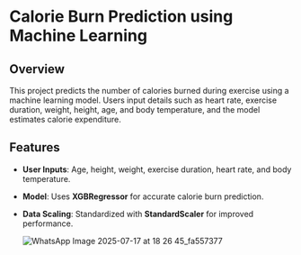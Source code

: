 # Calorie Burn Prediction using Machine Learning

## Overview
This project predicts the number of calories burned during exercise using a machine learning model. Users input details such as heart rate, exercise duration, weight, height, age, and body temperature, and the model estimates calorie expenditure.

## Features
- **User Inputs**: Age, height, weight, exercise duration, heart rate, and body temperature.
- **Model**: Uses **XGBRegressor** for accurate calorie burn prediction.
- **Data Scaling**: Standardized with **StandardScaler** for improved performance.

  ![WhatsApp Image 2025-07-17 at 18 26 45_fa557377](https://github.com/user-attachments/assets/feb54138-82cc-4f21-8668-3adcb0569bbf)


